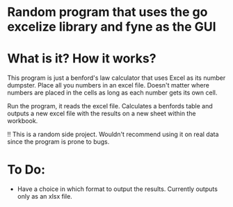 # Random program that uses the go excelize library and fyne as the GUI

# What is it? How it works?
This program is just a benford's law calculator that uses Excel as its number dumpster.
Place all you numbers in an excel file. Doesn't matter where numbers are placed in the cells as long as each number gets its own cell.

Run the program, it reads the excel file. Calculates a benfords table and outputs a new excel file with the results on a new sheet within the workbook.

!! This is a random side project. Wouldn't recommend using it on real data since the program is prone to bugs.

# To Do:
- Have a choice in which format to output the results. Currently outputs only as an xlsx file.
